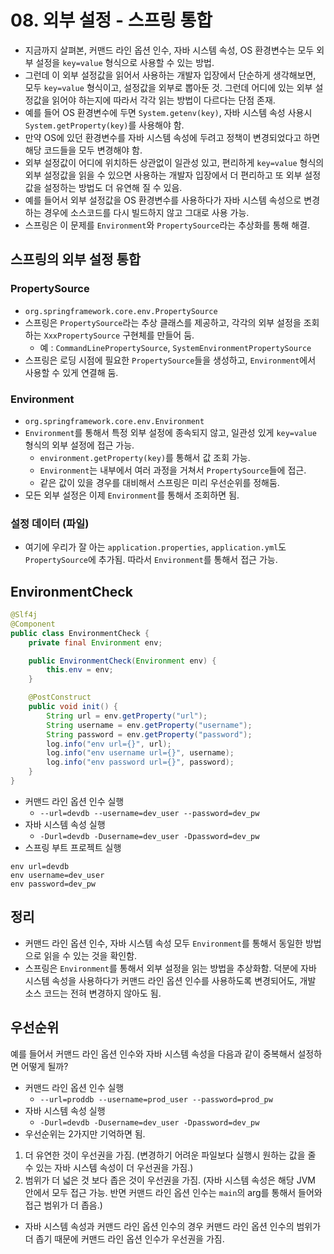 # 08. 외부 설정 - 스프링 통합
- 지금까지 살펴본, 커맨드 라인 옵션 인수, 자바 시스템 속성, OS 환경변수는 모두 외부 설정을 `key=value` 형식으로 사용할 수 있는 방법.
- 그런데 이 외부 설정값을 읽어서 사용하는 개발자 입장에서 단순하게 생각해보면, 모두 `key=value` 형식이고, 설정값을 외부로 뽑아둔 것. 그런데 어디에 있는 외부 설정값을 읽어야 하는지에 따라서 각각 읽는 방법이 다르다는 단점 존재.
- 예를 들어 OS 환경변수에 두면 `System.getenv(key)`, 자바 시스템 속성 사용시 `System.getProperty(key)`를 사용해야 함.
- 만약 OS에 있던 환경변수를 자바 시스템 속성에 두려고 정책이 변경되었다고 하면 해당 코드들을 모두 변경해야 함.
- 외부 설정값이 어디에 위치하든 상관없이 일관성 있고, 편리하게 `key=value` 형식의 외부 설정값을 읽을 수 있으면 사용하는 개발자 입장에서 더 편리하고 또 외부 설정값을 설정하는 방법도 더 유연해 질 수 있음.
- 예를 들어서 외부 설정값을 OS 환경변수를 사용하다가 자바 시스템 속성으로 변경하는 경우에 소스코드를 다시 빌드하지 않고 그대로 사용 가능.
- 스프링은 이 문제를 `Environment`와 `PropertySource`라는 추상화를 통해 해결.

## 스프링의 외부 설정 통합
### PropertySource
- `org.springframework.core.env.PropertySource`
- 스프링은 `PropertySource`라는 추상 클래스를 제공하고, 각각의 외부 설정을 조회하는 `XxxPropertySource` 구현체를 만들어 둠.
    - 예 : `CommandLinePropertySource`, `SystemEnvironmentPropertySource`
- 스프링은 로딩 시점에 필요한 `PropertySource`들을 생성하고, `Environment`에서 사용할 수 있게 연결해 둠.

### Environment
- `org.springframework.core.env.Environment`
- `Environment`를 통해서 특정 외부 설정에 종속되지 않고, 일관성 있게 `key=value` 형식의 외부 설정에 접근 가능.
  - `environment.getProperty(key)`를 통해서 값 조회 가능.
  - `Environment`는 내부에서 여러 과정을 거쳐서 `PropertySource`들에 접근.
  - 같은 값이 있을 경우를 대비해서 스프링은 미리 우선순위를 정해둠.
- 모든 외부 설정은 이제 `Environment`를 통해서 조회하면 됨.

### 설정 데이터 (파일)
- 여기에 우리가 잘 아는 `application.properties`, `application.yml`도 `PropertySource`에 추가됨. 따라서 `Environment`를 통해서 접근 가능.

## EnvironmentCheck
```java
@Slf4j
@Component
public class EnvironmentCheck {
	private final Environment env;

	public EnvironmentCheck(Environment env) {
		this.env = env;
	}

	@PostConstruct
	public void init() {
		String url = env.getProperty("url");
		String username = env.getProperty("username");
		String password = env.getProperty("password");
		log.info("env url={}", url);
		log.info("env username url={}", username);
		log.info("env password url={}", password);
	}
}
```
- 커맨드 라인 옵션 인수 실행
  - `--url=devdb --username=dev_user --password=dev_pw`
- 자바 시스템 속성 실행
  - `-Durl=devdb -Dusername=dev_user -Dpassword=dev_pw`
- 스프링 부트 프로젝트 실행
```text
env url=devdb
env username=dev_user
env password=dev_pw
```

## 정리
- 커맨드 라인 옵션 인수, 자바 시스템 속성 모두 `Environment`를 통해서 동일한 방법으로 읽을 수 있는 것을 확인함.
- 스프링은 `Environment`를 통해서 외부 설정을 읽는 방법을 추상화함. 덕분에 자바 시스템 속성을 사용하다가 커맨드 라인 옵션 인수를 사용하도록 변경되어도, 개발 소스 코드는 전혀 변경하지 않아도 됨.

## 우선순위
예를 들어서 커맨드 라인 옵션 인수와 자바 시스템 속성을 다음과 같이 중복해서 설정하면 어떻게 될까?
- 커맨드 라인 옵션 인수 실행
  - `--url=proddb --username=prod_user --password=prod_pw`
- 자바 시스템 속성 실행
  - `-Durl=devdb -Dusername=dev_user -Dpassword=dev_pw`
- 우선순위는 2가지만 기억하면 됨.
1. 더 유연한 것이 우선권을 가짐. (변경하기 어려운 파일보다 실행시 원하는 값을 줄 수 있는 자바 시스템 속성이 더 우선권을 가짐.)
2. 범위가 더 넓은 것 보다 좁은 것이 우선권을 가짐. (자바 시스템 속성은 해당 JVM 안에서 모두 접근 가능. 반면 커맨드 라인 옵션 인수는 `main`의 arg를 통해서 들어와 접근 범위가 더 좁음.)
- 자바 시스템 속성과 커맨드 라인 옵션 인수의 경우 커맨드 라인 옵션 인수의 범위가 더 좁기 때문에 커맨드 라인 옵션 인수가 우선권을 가짐.

